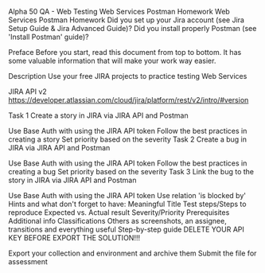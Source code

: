 ﻿Alpha 50 QA - Web Testing
Web Services Postman Homework
Web Services Postman Homework
Did you set up your Jira account (see Jira Setup Guide & Jira Advanced Guide)?
Did you install properly Postman (see 'Install Postman' guide)?

Preface
Before you start, read this document from top to bottom. It has some valuable information that will make your work way easier.

Description
Use your free JIRA projects to practice testing Web Services

JIRA API v2
https://developer.atlassian.com/cloud/jira/platform/rest/v2/intro/#version

Task 1
Create a story in JIRA via JIRA API and Postman

Use Base Auth with using the JIRA API token
Follow the best practices in creating a story
Set priority based on the severity
Task 2
Create a bug in JIRA via JIRA API and Postman

Use Base Auth with using the JIRA API token
Follow the best practices in creating a bug
Set priority based on the severity
Task 3
Link the bug to the story in JIRA via JIRA API and Postman

Use Base Auth with using the JIRA API token
Use relation 'is blocked by'
Hints and what don't forget to have:
Meaningful Title
Test steps/Steps to reproduce
Expected vs. Actual result
Severity/Priority
Prerequisites
Additional info
Classifications
Others as screenshots, an assignee, transitions and everything useful
Step-by-step guide
DELETE YOUR API KEY BEFORE EXPORT THE SOLUTION!!!

Export your collection and environment and archive them
Submit the file for assessment
